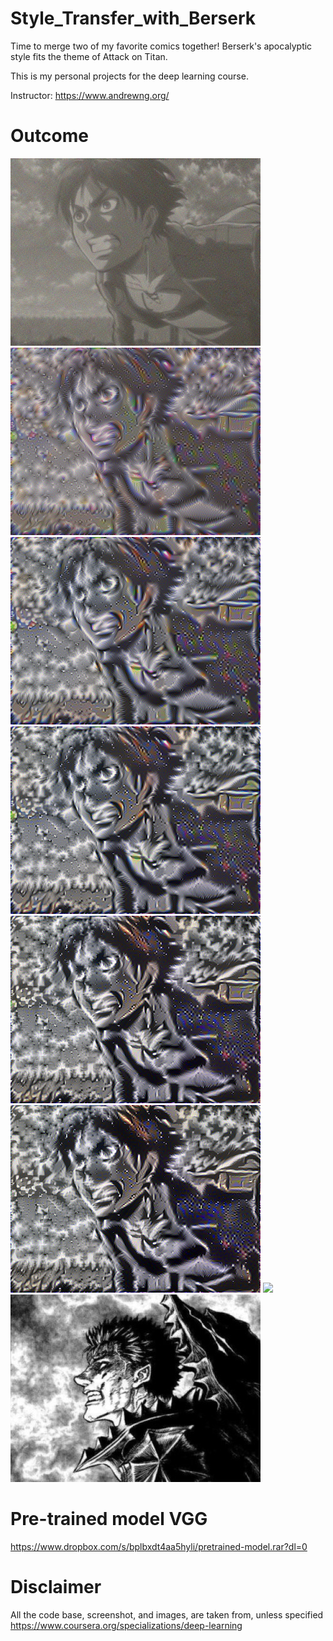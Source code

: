 # Style_Transfer_with_Berserk

Time to merge two of my favorite comics together! Berserk's apocalyptic style fits the theme of Attack on Titan.

This is my personal projects for the deep learning course.

Instructor: https://www.andrewng.org/

# Outcome
<img src="./output/0.png" height="300" />

<img src="./output/20.png" height="300" />

<img src="./output/40.png" height="300" />

<img src="./output/60.png" height="300" />

<img src="./output/100.png" height="300" />

<img src="./output/140.png" height="300" />

<img src="./output/generated_image.png" height="300" />

<img src="./images/berserk.jpeg" height="300" />

# Pre-trained model VGG
https://www.dropbox.com/s/bplbxdt4aa5hyli/pretrained-model.rar?dl=0

# Disclaimer
All the code base, screenshot, and images, are taken from, unless specified https://www.coursera.org/specializations/deep-learning
